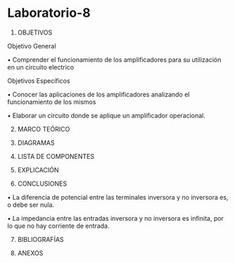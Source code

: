 # Laboratorio-8

1. OBJETIVOS

Objetivo General

•	Comprender el funcionamiento de los amplificadores  para su  utilización en un circuito electrico 

Objetivos Específicos

•	Conocer   las   aplicaciones   de   los   amplificadores   analizando   el funcionamiento de los mismos

•	Elaborar un circuito donde se aplique un amplificador operacional.

2. MARCO TEÓRICO

3. DIAGRAMAS

4. LISTA DE COMPONENTES

5. EXPLICACIÓN

6. CONCLUSIONES

•	La diferencia de potencial entre las terminales inversora y no inversora es, o debe ser nula.

•	La impedancia entre las entradas inversora y no inversora es infinita, por lo que no hay corriente de entrada.

7. BIBLIOGRAFÍAS

8. ANEXOS
